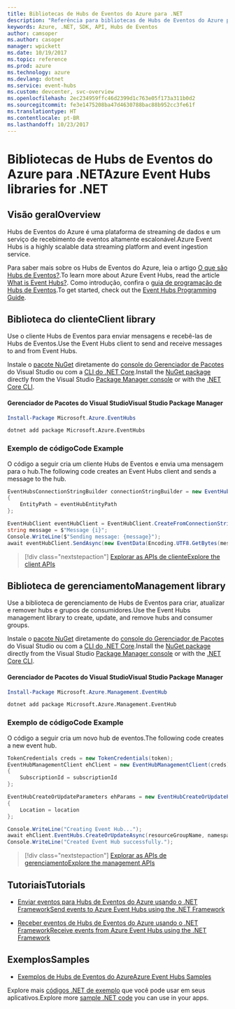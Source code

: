```yaml
---
title: Bibliotecas de Hubs de Eventos do Azure para .NET
description: "Referência para bibliotecas de Hubs de Eventos do Azure para .NET"
keywords: Azure, .NET, SDK, API, Hubs de Eventos
author: camsoper
ms.author: casoper
manager: wpickett
ms.date: 10/19/2017
ms.topic: reference
ms.prod: azure
ms.technology: azure
ms.devlang: dotnet
ms.service: event-hubs
ms.custom: devcenter, svc-overview
ms.openlocfilehash: 2ec234959ffc46d2399d1c763e05f173a311b0d2
ms.sourcegitcommit: fe3e1475208ba47d4630788bac88b952cc3fe61f
ms.translationtype: HT
ms.contentlocale: pt-BR
ms.lasthandoff: 10/23/2017
---
```

# <a name="azure-event-hubs-libraries-for-net"></a><span data-ttu-id="33ee6-104">Bibliotecas de Hubs de Eventos do Azure para .NET</span><span class="sxs-lookup"><span data-stu-id="33ee6-104">Azure Event Hubs libraries for .NET</span></span>

## <a name="overview"></a><span data-ttu-id="33ee6-105">Visão geral</span><span class="sxs-lookup"><span data-stu-id="33ee6-105">Overview</span></span>

<span data-ttu-id="33ee6-106">Hubs de Eventos do Azure é uma plataforma de streaming de dados e um serviço de recebimento de eventos altamente escalonável.</span><span class="sxs-lookup"><span data-stu-id="33ee6-106">Azure Event Hubs is a highly scalable data streaming platform and event ingestion service.</span></span>

<span data-ttu-id="33ee6-107">Para saber mais sobre os Hubs de Eventos do Azure, leia o artigo [O que são Hubs de Eventos?](/azure/event-hubs/event-hubs-what-is-event-hubs).</span><span class="sxs-lookup"><span data-stu-id="33ee6-107">To learn more about Azure Event Hubs, read the article [What is Event Hubs?](/azure/event-hubs/event-hubs-what-is-event-hubs).</span></span>  <span data-ttu-id="33ee6-108">Como introdução, confira o [guia de programação de Hubs de Eventos](/azure/event-hubs/event-hubs-programming-guide).</span><span class="sxs-lookup"><span data-stu-id="33ee6-108">To get started, check out the [Event Hubs Programming Guide](/azure/event-hubs/event-hubs-programming-guide).</span></span>

## <a name="client-library"></a><span data-ttu-id="33ee6-109">Biblioteca do cliente</span><span class="sxs-lookup"><span data-stu-id="33ee6-109">Client library</span></span>

<span data-ttu-id="33ee6-110">Use o cliente Hubs de Eventos para enviar mensagens e recebê-las de Hubs de Eventos.</span><span class="sxs-lookup"><span data-stu-id="33ee6-110">Use the Event Hubs client to send and receive messages to and from Event Hubs.</span></span>

<span data-ttu-id="33ee6-111">Instale o [pacote NuGet](https://www.nuget.org/packages/Microsoft.Azure.EventHubs) diretamente do [console do Gerenciador de Pacotes][PackageManager] do Visual Studio ou com a [CLI do .NET Core][DotNetCLI].</span><span class="sxs-lookup"><span data-stu-id="33ee6-111">Install the [NuGet package](https://www.nuget.org/packages/Microsoft.Azure.EventHubs) directly from the Visual Studio [Package Manager console][PackageManager] or with the [.NET Core CLI][DotNetCLI].</span></span>

#### <a name="visual-studio-package-manager"></a><span data-ttu-id="33ee6-112">Gerenciador de Pacotes do Visual Studio</span><span class="sxs-lookup"><span data-stu-id="33ee6-112">Visual Studio Package Manager</span></span>

```powershell
Install-Package Microsoft.Azure.EventHubs
```

```bash
dotnet add package Microsoft.Azure.EventHubs
```

### <a name="code-example"></a><span data-ttu-id="33ee6-113">Exemplo de código</span><span class="sxs-lookup"><span data-stu-id="33ee6-113">Code Example</span></span>

<span data-ttu-id="33ee6-114">O código a seguir cria um cliente Hubs de Eventos e envia uma mensagem para o hub.</span><span class="sxs-lookup"><span data-stu-id="33ee6-114">The following code creates an Event Hubs client and sends a message to the hub.</span></span>

```csharp
EventHubsConnectionStringBuilder connectionStringBuilder = new EventHubsConnectionStringBuilder(eventHubConnectionString)
{
    EntityPath = eventHubEntityPath
};

EventHubClient eventHubClient = EventHubClient.CreateFromConnectionString(connectionStringBuilder.ToString());
string message = $"Message {i}";
Console.WriteLine($"Sending message: {message}");
await eventHubClient.SendAsync(new EventData(Encoding.UTF8.GetBytes(message)));
```

> [!div class="nextstepaction"]
> [<span data-ttu-id="33ee6-115">Explorar as APIs de cliente</span><span class="sxs-lookup"><span data-stu-id="33ee6-115">Explore the client APIs</span></span>](/dotnet/api/overview/azure/eventhub/client)

## <a name="management-library"></a><span data-ttu-id="33ee6-116">Biblioteca de gerenciamento</span><span class="sxs-lookup"><span data-stu-id="33ee6-116">Management library</span></span>

<span data-ttu-id="33ee6-117">Use a biblioteca de gerenciamento de Hubs de Eventos para criar, atualizar e remover hubs e grupos de consumidores.</span><span class="sxs-lookup"><span data-stu-id="33ee6-117">Use the Event Hubs management library to create, update, and remove hubs and consumer groups.</span></span>

<span data-ttu-id="33ee6-118">Instale o [pacote NuGet](https://www.nuget.org/packages/Microsoft.Azure.Management.EventHub) diretamente do [console do Gerenciador de Pacotes][PackageManager] do Visual Studio ou com a [CLI do .NET Core][DotNetCLI].</span><span class="sxs-lookup"><span data-stu-id="33ee6-118">Install the [NuGet package](https://www.nuget.org/packages/Microsoft.Azure.Management.EventHub) directly from the Visual Studio [Package Manager console][PackageManager] or with the [.NET Core CLI][DotNetCLI].</span></span>

#### <a name="visual-studio-package-manager"></a><span data-ttu-id="33ee6-119">Gerenciador de Pacotes do Visual Studio</span><span class="sxs-lookup"><span data-stu-id="33ee6-119">Visual Studio Package Manager</span></span>

```powershell
Install-Package Microsoft.Azure.Management.EventHub
```

```bash
dotnet add package Microsoft.Azure.Management.EventHub
```

### <a name="code-example"></a><span data-ttu-id="33ee6-120">Exemplo de código</span><span class="sxs-lookup"><span data-stu-id="33ee6-120">Code Example</span></span>

<span data-ttu-id="33ee6-121">O código a seguir cria um novo hub de eventos.</span><span class="sxs-lookup"><span data-stu-id="33ee6-121">The following code creates a new event hub.</span></span>

```csharp
TokenCredentials creds = new TokenCredentials(token);
EventHubManagementClient ehClient = new EventHubManagementClient(creds)
{
    SubscriptionId = subscriptionId
};

EventHubCreateOrUpdateParameters ehParams = new EventHubCreateOrUpdateParameters()
{
    Location = location
};

Console.WriteLine("Creating Event Hub...");
await ehClient.EventHubs.CreateOrUpdateAsync(resourceGroupName, namespaceName, EventHubName, ehParams);
Console.WriteLine("Created Event Hub successfully.");
```

> [!div class="nextstepaction"]
> [<span data-ttu-id="33ee6-122">Explorar as APIs de gerenciamento</span><span class="sxs-lookup"><span data-stu-id="33ee6-122">Explore the management APIs</span></span>](/dotnet/api/overview/azure/eventhub/management)

## <a name="tutorials"></a><span data-ttu-id="33ee6-123">Tutoriais</span><span class="sxs-lookup"><span data-stu-id="33ee6-123">Tutorials</span></span>

* [<span data-ttu-id="33ee6-124">Enviar eventos para Hubs de Eventos do Azure usando o .NET Framework</span><span class="sxs-lookup"><span data-stu-id="33ee6-124">Send events to Azure Event Hubs using the .NET Framework</span></span>](/azure/event-hubs/event-hubs-dotnet-framework-getstarted-send)

* [<span data-ttu-id="33ee6-125">Receber eventos de Hubs de Eventos do Azure usando o .NET Framework</span><span class="sxs-lookup"><span data-stu-id="33ee6-125">Receive events from Azure Event Hubs using the .NET Framework</span></span>](/azure/event-hubs/event-hubs-dotnet-framework-getstarted-receive-eph)

## <a name="samples"></a><span data-ttu-id="33ee6-126">Exemplos</span><span class="sxs-lookup"><span data-stu-id="33ee6-126">Samples</span></span>

* [<span data-ttu-id="33ee6-127">Exemplos de Hubs de Eventos do Azure</span><span class="sxs-lookup"><span data-stu-id="33ee6-127">Azure Event Hubs Samples</span></span>](https://github.com/Azure/azure-event-hubs/tree/master/samples)

<span data-ttu-id="33ee6-128">Explore mais [códigos .NET de exemplo](https://azure.microsoft.com/resources/samples/?platform=dotnet) que você pode usar em seus aplicativos.</span><span class="sxs-lookup"><span data-stu-id="33ee6-128">Explore more [sample .NET code](https://azure.microsoft.com/resources/samples/?platform=dotnet) you can use in your apps.</span></span>

[PackageManager]: https://docs.microsoft.com/nuget/tools/package-manager-console
[DotNetCLI]: https://docs.microsoft.com/dotnet/core/tools/dotnet-add-package
